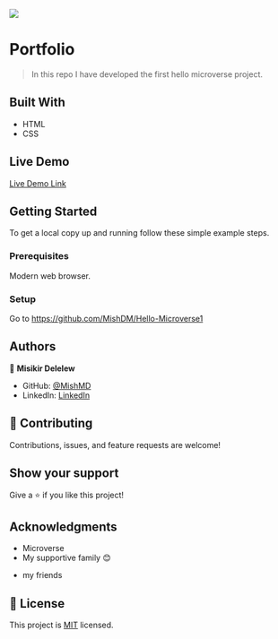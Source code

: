 ![](https://img.shields.io/badge/Microverse-blueviolet)

# Portfolio

> In this repo I have developed the first hello microverse project.


## Built With

- HTML
- CSS

## Live Demo

[Live Demo Link](https://github.com/MishDM/Hello-Microverse1)


## Getting Started

To get a local copy up and running follow these simple example steps.

### Prerequisites

Modern web browser.

### Setup

Go to https://github.com/MishDM/Hello-Microverse1

## Authors

👤 **Misikir Delelew**

- GitHub: [@MishMD](https://github.com/MishMD)
- LinkedIn: [LinkedIn](https://linkedin.com/in/misikir-delelew-114a5946/)

## 🤝 Contributing

Contributions, issues, and feature requests are welcome!


## Show your support

Give a ⭐️ if you like this project!

## Acknowledgments

- Microverse
- My supportive family 😊
* my friends

## 📝 License

This project is [MIT](./MIT.md) licensed.